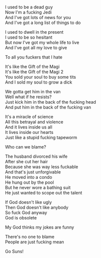 I used to be a dead guy  
Now I'm a fucking Jedi  
And I've got lots of news for you  
And I've got a long list of things to do

I used to dwell in the present  
I used to be so hesitant  
But now I've got my whole life to live  
And I've got all my love to give

To all you fuckers that I hate

It's like the Gift of the Magi  
It's like the Gift of the Magi 2  
You sold your soul to buy some tits  
And I sold my soul to grow a dick

We gotta get him in the van  
Well what if he resists?  
Just kick him in the back of the fucking head  
And put him in the back of the fucking van

It's a miracle of science  
All this betrayal and violence  
And it lives inside us all  
It lives inside our hearts  
Just like a stupid fucking tapeworm

Who can we blame?

The husband divorced his wife  
After she cut her hair  
Because she was way less fuckable  
And that's just unforgivable  
He moved into a condo  
He hung out by the pool  
But he never wore a bathing suit  
He just wanted to scope out the talent

If God doesn't like ugly  
Then God doesn't like anybody  
So fuck God anyway  
God is obsolete

My God thinks my jokes are funny

There's no one to blame  
People are just fucking mean

Go Suns!